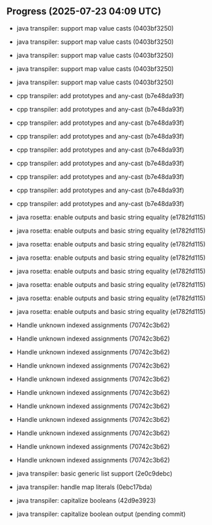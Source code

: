 ## Progress (2025-07-23 04:09 UTC)
- java transpiler: support map value casts (0403bf3250)

- java transpiler: support map value casts (0403bf3250)

- java transpiler: support map value casts (0403bf3250)

- java transpiler: support map value casts (0403bf3250)

- java transpiler: support map value casts (0403bf3250)

- cpp transpiler: add prototypes and any-cast (b7e48da93f)

- cpp transpiler: add prototypes and any-cast (b7e48da93f)

- cpp transpiler: add prototypes and any-cast (b7e48da93f)

- cpp transpiler: add prototypes and any-cast (b7e48da93f)

- cpp transpiler: add prototypes and any-cast (b7e48da93f)

- cpp transpiler: add prototypes and any-cast (b7e48da93f)

- cpp transpiler: add prototypes and any-cast (b7e48da93f)

- cpp transpiler: add prototypes and any-cast (b7e48da93f)

- cpp transpiler: add prototypes and any-cast (b7e48da93f)

- java rosetta: enable outputs and basic string equality (e1782fd115)

- java rosetta: enable outputs and basic string equality (e1782fd115)

- java rosetta: enable outputs and basic string equality (e1782fd115)

- java rosetta: enable outputs and basic string equality (e1782fd115)

- java rosetta: enable outputs and basic string equality (e1782fd115)

- java rosetta: enable outputs and basic string equality (e1782fd115)

- java rosetta: enable outputs and basic string equality (e1782fd115)

- java rosetta: enable outputs and basic string equality (e1782fd115)

- Handle unknown indexed assignments (70742c3b62)

- Handle unknown indexed assignments (70742c3b62)

- Handle unknown indexed assignments (70742c3b62)

- Handle unknown indexed assignments (70742c3b62)

- Handle unknown indexed assignments (70742c3b62)

- Handle unknown indexed assignments (70742c3b62)

- Handle unknown indexed assignments (70742c3b62)

- Handle unknown indexed assignments (70742c3b62)

- Handle unknown indexed assignments (70742c3b62)

- Handle unknown indexed assignments (70742c3b62)

- Handle unknown indexed assignments (70742c3b62)

- java transpiler: basic generic list support (2e0c9debc)

- java transpiler: handle map literals (0ebc17bda)

- java transpiler: capitalize booleans (42d9e3923)
- java transpiler: capitalize boolean output (pending commit)
